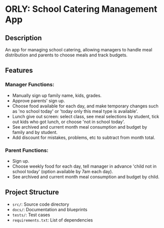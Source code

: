# ORLY: School Catering Management App

## Description
An app for managing school catering, allowing managers to handle meal distribution and parents to choose meals and track budgets.

## Features
### Manager Functions:
- Manually sign up family name, kids, grades.
- Approve parents' sign up.
- Choose food available for each day, and make temporary changes such as 'no school today' or 'today only this meal type is available'.
- Lunch give out screen: select class, see meal selections by student, tick out kids who got lunch, or choose 'not in school today'.
- See archived and current month meal consumption and budget by family and by student.
- Add discount for mistakes, problems, etc to subtract from month total.

### Parent Functions:
- Sign up.
- Choose weekly food for each day, tell manager in advance 'child not in school today' (option available by 7am each day).
- See archived and current month meal consumption and budget by child.

## Project Structure
- `src/`: Source code directory
- `docs/`: Documentation and blueprints
- `tests/`: Test cases
- `requirements.txt`: List of dependencies
